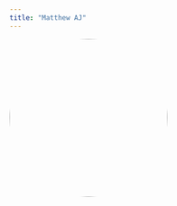 ```yaml
---
title: "Matthew AJ"
---
```


<img src="/Matthew_pfp.jpeg" alt="Avatar" style="width:20em; height:20em; border-radius:50%;">